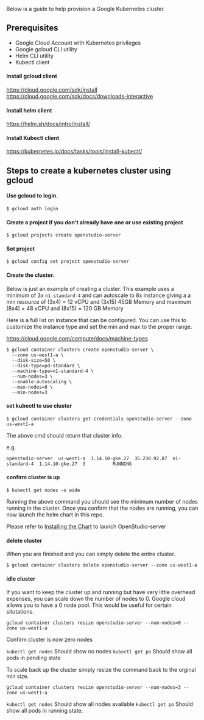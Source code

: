 Below is a guide to help provision a Google Kubernetes cluster. 

## Prerequisites

- Google Cloud Account with Kubernetes privileges
- Google gcloud CLI utility 
- Helm CLI utility 
- Kubectl client

#### Install gcloud client
https://cloud.google.com/sdk/install
https://cloud.google.com/sdk/docs/downloads-interactive

#### Install helm client
https://helm.sh/docs/intro/install/

#### Install Kubectl client

https://kubernetes.io/docs/tasks/tools/install-kubectl/


## Steps to create a kubernetes cluster using gcloud

#### Use gcloud to login. 
```$ gcloud auth login```

#### Create a project if you don't already have one or use existing project

```$ gcloud projects create openstudio-server```

#### Set project

```$ gcloud config set project openstudio-server```

#### Create the cluster.  

Below is just an example of creating a cluster. This example uses a minimum of 3x `n1-standard-4` and can autoscale to 8x instance giving a 
a min resource of (3x4) = 12 vCPU and (3x15) 45GB Memory and maximum (8x4) = 48 vCPU and (8x15) = 120 GB Memory

Here is a full list on instance that can be configured. You can use this to customize the instance type and set the min and max to the proper range. 

https://cloud.google.com/compute/docs/machine-types 

    $ gcloud container clusters create openstudio-server \
      --zone us-west1-a \
      --disk-size=50 \
      --disk-type=pd-standard \
      --machine-type=n1-standard-4 \
      --num-nodes=3 \
      --enable-autoscaling \
      --max-nodes=8 \
      --min-nodes=3

#### set kubectl to use cluster

```$ gcloud container clusters get-credentials openstudio-server --zone us-west1-a```

The above cmd should return that cluster info. 

e.g. 

```NAME               LOCATION    MASTER_VERSION  MASTER_IP     MACHINE_TYPE   NODE_VERSION    NUM_NODES  STATUS
openstudio-server  us-west1-a  1.14.10-gke.27  35.230.92.87  n1-standard-4  1.14.10-gke.27  3          RUNNING
```

#### confirm cluster is up 

```$ kubectl get nodes -o wide```

Running the above command you should see the minimum number of nodes running in the cluster.  Once you confirm that the nodes are running, you can now launch the helm chart in this repo. 

Please refer to [Installing the Chart](/README.md#Installing) to launch OpenStudio-server


#### delete cluster

When you are finished and you can simply delete the entire cluster. 

 ```$ gcloud container clusters delete openstudio-server --zone us-west1-a```


#### idle cluster

If you want to keep the cluster up and running but have very little overhead expenses, you can scale down
the number of nodes to 0. Google cloud allows you to have a 0 node pool.  This would be useful for certain situtations.  

```gcloud container clusters resize openstudio-server --num-nodes=0 --zone us-west1-a```

Confirm cluster is now zero nodes

`kubectl get nodes`
Should show no nodes
`kubectl get po`
Should show all pods in pending state

To scale back up the cluster simply resize the command back to the orginal min size. 

```gcloud container clusters resize openstudio-server --num-nodes=3 --zone us-west1-a```

`kubectl get nodes`
Should show all nodes available
`kubectl get po`
Should show all pods in running state. 















